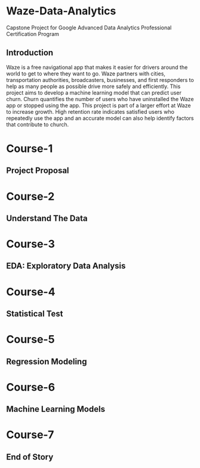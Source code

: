 # Waze-Data-Analytics
Capstone Project for Google Advanced Data Analytics Professional Certification Program

## Introduction

Waze is a free navigational app that makes it easier for drivers around the world to get to where they want to go.  Waze partners with cities, transportation authorities, broadcasters, businesses, and first responders to help as many people as possible drive more safely and efficiently.  This project aims to develop a machine learning model that can predict user churn.  Churn quantifies the number of users who have uninstalled the Waze app or stopped using the app.  This project is part of a larger effort at Waze to increase growth.  High retention rate indicates satisfied users who repeatedly use the app and an accurate model can also help identify factors that contribute to church.

# Course-1

## Project Proposal

# Course-2

## Understand The Data

# Course-3

## EDA: Exploratory Data Analysis

# Course-4

## Statistical Test

# Course-5

## Regression Modeling

# Course-6

## Machine Learning Models

# Course-7

## End of Story

